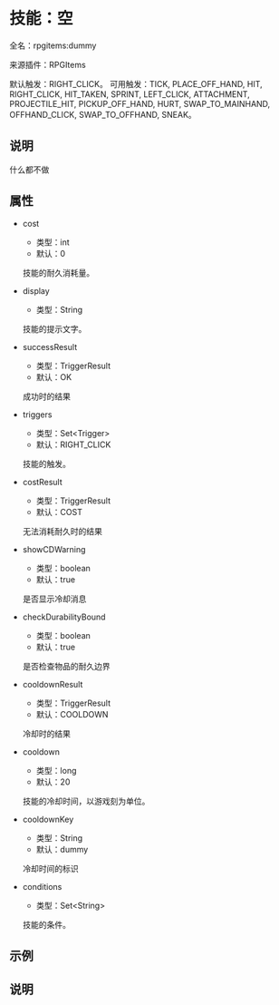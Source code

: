 # 技能：空

<!-- 本文件是通过游戏内 `/rpgitem gen-wiki` 命令生成的。 -->
<!-- 请只在对应的 "beginCustomXXXX" 与 "endCustomXXXX" 间编辑。  -->
<!-- 如果您想修改技能或其属性的描述， -->
<!-- 请修改 "resources/lang/zh_CN.yml" 中对应的项。 -->

全名：rpgitems:dummy

来源插件：RPGItems

默认触发：RIGHT_CLICK。 可用触发：TICK, PLACE_OFF_HAND, HIT, RIGHT_CLICK, HIT_TAKEN, SPRINT, LEFT_CLICK, ATTACHMENT, PROJECTILE_HIT, PICKUP_OFF_HAND, HURT, SWAP_TO_MAINHAND, OFFHAND_CLICK, SWAP_TO_OFFHAND, SNEAK。

<!-- beginCustomHeader -->
<!-- endCustomHeader -->

## 说明

什么都不做
<!-- beginCustomDescription -->
<!-- endCustomDescription -->

## 属性

* cost

  * 类型：int
  * 默认：0

  技能的耐久消耗量。

* display

  * 类型：String

  技能的提示文字。

* successResult

  * 类型：TriggerResult
  * 默认：OK

  成功时的结果

* triggers

  * 类型：Set&lt;Trigger&gt;
  * 默认：RIGHT_CLICK

  技能的触发。

* costResult

  * 类型：TriggerResult
  * 默认：COST

  无法消耗耐久时的结果

* showCDWarning

  * 类型：boolean
  * 默认：true

  是否显示冷却消息

* checkDurabilityBound

  * 类型：boolean
  * 默认：true

  是否检查物品的耐久边界

* cooldownResult

  * 类型：TriggerResult
  * 默认：COOLDOWN

  冷却时的结果

* cooldown

  * 类型：long
  * 默认：20

  技能的冷却时间，以游戏刻为单位。

* cooldownKey

  * 类型：String
  * 默认：dummy

  冷却时间的标识

* conditions

  * 类型：Set&lt;String&gt;

  技能的条件。

<!-- beginCustomProperties -->
<!-- endCustomProperties -->

## 示例

<!-- beginCustomExample -->
<!-- endCustomExample -->

## 说明

<!-- beginCustomNote -->
<!-- endCustomNote -->